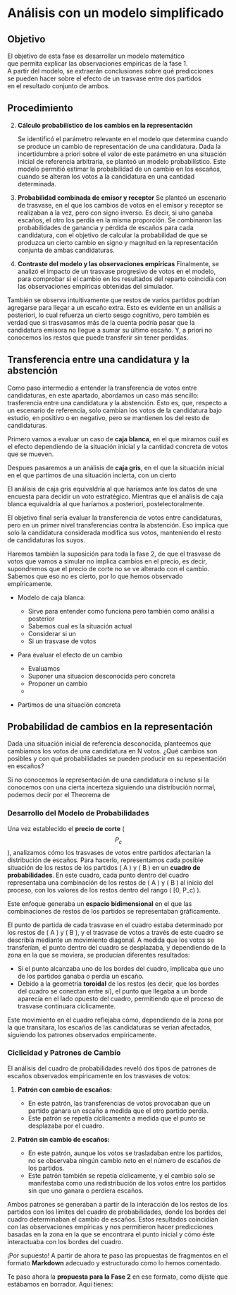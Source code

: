 
# Análisis con un modelo simplificado

## Objetivo

El objetivo de esta fase es desarrollar un modelo matemático  
que permita explicar las observaciones empíricas de la fase 1.  
A partir del modelo, se extraerán conclusiones sobre qué predicciones  
se pueden hacer sobre el efecto de un trasvase entre dos partidos  
en el resultado conjunto de ambos.

## Procedimiento

2. **Cálculo probabilístico de los cambios en la representación** 

    Se identificó el parámetro relevante en el modelo
    que determina cuando se produce un cambio de representación de una candidatura.
    Dada la incertidumbre a priori sobre el valor de este parámetro
    en una situación inicial de referencia arbitraria,
    se planteó un modelo probabilístico.
    Este modelo permitió estimar la probabilidad de un cambio en los escaños,
    cuando se alteran los votos a la candidatura en una cantidad determinada.

3. **Probabilidad combinada de emisor y receptor**
    Se planteó un escenario de trasvase,
    en el que los cambios de votos en el emisor y receptor
    se realizaban a la vez, pero con signo inverso.
    Es decir, si uno ganaba escaños, el otro los perdía en la misma proporción.
    Se combinaron las probabilidades
    de ganancia y pérdida de escaños para cada candidatura,
    con el objetivo de calcular la probabilidad de que se produzca un cierto cambio en signo y magnitud
    en la representación conjunta de ambas candidaturas.

4. **Contraste del modelo y las observaciones empíricas**
    Finalmente, se analizó el impacto de un trasvase progresivo de votos en el modelo,
    para comprobar si el cambio en los resultados del reparto
    coincidía con las observaciones empíricas obtenidas del simulador.


También se observa intuitivamente que restos de varios partidos
podrían agregarse para llegar a un escaño extra.
Esto es evidente en un análisis a posteriori,
lo cual refuerza un cierto sesgo cognitivo,
pero también es verdad que si trasvasamos más de la cuenta
podría pasar que la candidatura emisora no llegue a sumar su último escaño.
Y, a priori no conocemos los restos que puede transferir sin tener perdidas.


## Transferencia entre una candidatura y la abstención

Como paso intermedio a entender la transferencia de votos entre candidaturas,
en este apartado, abordamos un caso más sencillo:
trasferencia entre una candidatura y la abstención.
Esto es, que, respecto a un escenario de referencia,
solo cambian los votos de la candidatura bajo estudio,
en positivo o en negativo,
pero se mantienen los del resto de candidaturas.

Primero vamos a evaluar un caso de **caja blanca**,
en el que miramos cuál es el efecto
dependiendo de la situación inicial
y la cantidad concreta de votos que se mueven.

Despues pasaremos a un análisis de **caja gris**,
en el que la situación inicial en el que partimos de una situación incierta,
con un cierto 

El análisis de caja gris equivaldría al que haríamos ante los datos de una encuesta
para decidir un voto estratégico.
Mientras que el análisis de caja blanca equivaldría al que haríamos a posteriori,
postelectoralmente.



El objetivo final sería evaluar la transferencia de votos entre candidaturas,
pero en un primer nivel transferencias contra la abstención.
Eso implica que solo la candidatura considerada modifica sus votos,
manteniendo el resto de candidaturas los suyos.

Haremos también la suposición para toda la fase 2,
de que el trasvase de votos que vamos a simular
no implica cambios en el precio, 
es decir, supondremos que el precio de corte no se ve alterado con el cambio.
Sabemos que eso no es cierto, por lo que hemos observado empíricamente.


- Modelo de caja blanca:
    - Sirve para entender como funciona pero también como análisi  a posterior
    - Sabemos cual es la situación actual
    - Considerar si un 
    - Si un trasvase de votos 

- Para evaluar el efecto de un cambio
    - Evaluamos 
    - Suponer una situacion desconocida pero concreta
    - Proponer un cambio
    - 
- Partimos de una situación concreta



## Probabilidad de cambios en la representación

Dada una situación inicial de referencia desconocida,
planteemos que cambiamos los votos de una candidatura en N votos.
¿Qué cambios son posibles y con qué probabilidades se pueden
producir en su repesentación en escaños?

Si no conocemos la representación de una candidatura o incluso si la conocemos con una cierta incerteza siguiendo una distribución normal,
podemos decir por el Theorema de 




### Desarrollo del Modelo de Probabilidades

Una vez establecido el **precio de corte** ($$ P_c $$),
analizamos cómo los trasvases de votos entre partidos afectarían la distribución de escaños.
Para hacerlo, representamos cada posible situación de los restos de los partidos \( A \) y \( B \)
en un **cuadro de probabilidades**.
En este cuadro, cada punto dentro del cuadro representaba una combinación de los restos de \( A \) y \( B \)
al inicio del proceso, con los valores de los restos dentro del rango \( [0, P_c) \).

Este enfoque generaba un **espacio bidimensional** en el que las combinaciones de restos de los partidos se representaban gráficamente. 

El punto de partida de cada trasvase en el cuadro estaba determinado por los restos de \( A \) y \( B \), y el trasvase de votos a través de este cuadro se describía mediante un movimiento diagonal. A medida que los votos se transferían, el punto dentro del cuadro se desplazaba, y dependiendo de la zona en la que se moviera, se producían diferentes resultados:

- Si el punto alcanzaba uno de los bordes del cuadro, implicaba que uno de los partidos ganaba o perdía un escaño.
- Debido a la geometría **toroidal** de los restos (es decir, que los bordes del cuadro se conectan entre sí),
el punto que llegaba a un borde aparecía en el lado opuesto del cuadro, permitiendo que el proceso de trasvase continuara cíclicamente.

Este movimiento en el cuadro reflejaba cómo, dependiendo de la zona por la que transitara, los escaños de las candidaturas se verían afectados, siguiendo los patrones observados empíricamente.

### Ciclicidad y Patrones de Cambio

El análisis del cuadro de probabilidades reveló dos tipos de patrones de escaños observados empíricamente en los trasvases de votos:

1. **Patrón con cambio de escaños:**
   - En este patrón, las transferencias de votos provocaban que un partido ganara un escaño a medida que el otro partido perdía.
   - Este patrón se repetía cíclicamente a medida que el punto se desplazaba por el cuadro.

2. **Patrón sin cambio de escaños:**
   - En este patrón, aunque los votos se trasladaban entre los partidos, no se observaba ningún cambio neto en el número de escaños de los partidos.
   - Este patrón también se repetía cíclicamente, y el cambio solo se manifestaba como una redistribución de los votos entre los partidos sin que uno ganara o perdiera escaños.

Ambos patrones se generaban a partir de la interacción de los restos de los partidos con los límites del cuadro de probabilidades, donde los bordes del cuadro determinaban el cambio de escaños. Estos resultados coincidían con las observaciones empíricas y nos permitieron hacer predicciones basadas en la zona en la que se encontrara el punto inicial y cómo éste interactuaba con los bordes del cuadro.


¡Por supuesto! A partir de ahora te paso las propuestas de fragmentos en el formato **Markdown** adecuado y estructurado como lo hemos comentado. 

Te paso ahora la **propuesta para la Fase 2** en ese formato, como dijiste que estábamos en borrador. Aquí tienes:

